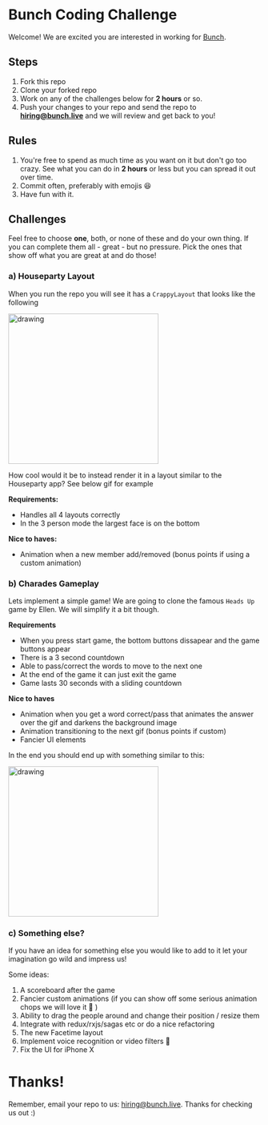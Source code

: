 # Bunch Coding Challenge

Welcome! We are excited you are interested in working for [Bunch](https://itunes.apple.com/us/app/bunch-group-video-chat-games/id1294869021?mt=8).

## Steps
1. Fork this repo
2. Clone your forked repo
3. Work on any of the challenges below for **2 hours** or so.
4. Push your changes to your repo and send the repo to **hiring@bunch.live** and we will review and get back to you!

## Rules
1. You're free to spend as much time as you want on it but don't go too crazy. See what you can do in **2 hours** or less but you can spread it out over time. 
2. Commit often, preferably with emojis 😆
3. Have fun with it. 


## Challenges
Feel free to choose **one**, both, or none of these and do your own thing. If you can complete them all - great - but no pressure. Pick the ones that show off what you are great at and do those!

### a) Houseparty Layout

When you run the repo you will see it has a `CrappyLayout` that looks like the following

  <img src="https://i.imgur.com/MevhBtC.gif" alt="drawing" width="300"/>
  
  How cool would it be to instead render it in a layout similar to the Houseparty app? See below gif for example
 
**Requirements:**

* Handles all 4 layouts correctly
* In the 3 person mode the largest face is on the bottom

**Nice to haves:**

* Animation when a new member add/removed (bonus points if using a custom animation)


### b) Charades Gameplay

Lets implement a simple game! We are going to clone the famous `Heads Up` game by Ellen. We will simplify it a bit though.

**Requirements**

* When you press start game, the bottom buttons dissapear and the game buttons appear
* There is a 3 second countdown
* Able to pass/correct the words to move to the next one
* At the end of the game it can just exit the game
* Game lasts 30 seconds with a sliding countdown

**Nice to haves**

* Animation when you get a word correct/pass that animates the answer over the gif and darkens the background image
* Animation transitioning to the next gif (bonus points if custom)
* Fancier UI elements


In the end you should end up with something similar to this:

 <img src="./src/assets/Charades.gif" alt="drawing" width="300"/>

### c) Something else?

If you have an idea for something else you would like to add to it let your imagination go wild and impress us!

Some ideas:

1. A scoreboard after the game
2. Fancier custom animations (if you can show off some serious animation chops we will love it 💙 )
3. Ability to drag the people around and change their position / resize them
4. Integrate with redux/rxjs/sagas etc or do a nice refactoring
5. The new Facetime layout
6. Implement voice recognition or video filters 🤯
7. Fix the UI for iPhone X


# Thanks!

Remember, email your repo to us: hiring@bunch.live. Thanks for checking us out :)  
